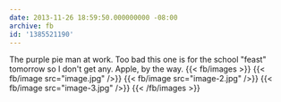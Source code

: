 ```yaml
---
date: 2013-11-26 18:59:50.000000000 -08:00
archive: fb
id: '1385521190'
---
```


The purple pie man at work. Too bad this one is for the school "feast" tomorrow so I don't get any. Apple, by the way.
{{< fb/images >}}
{{< fb/image src="image.jpg" />}}
{{< fb/image src="image-2.jpg" />}}
{{< fb/image src="image-3.jpg" />}}
{{< /fb/images >}}
